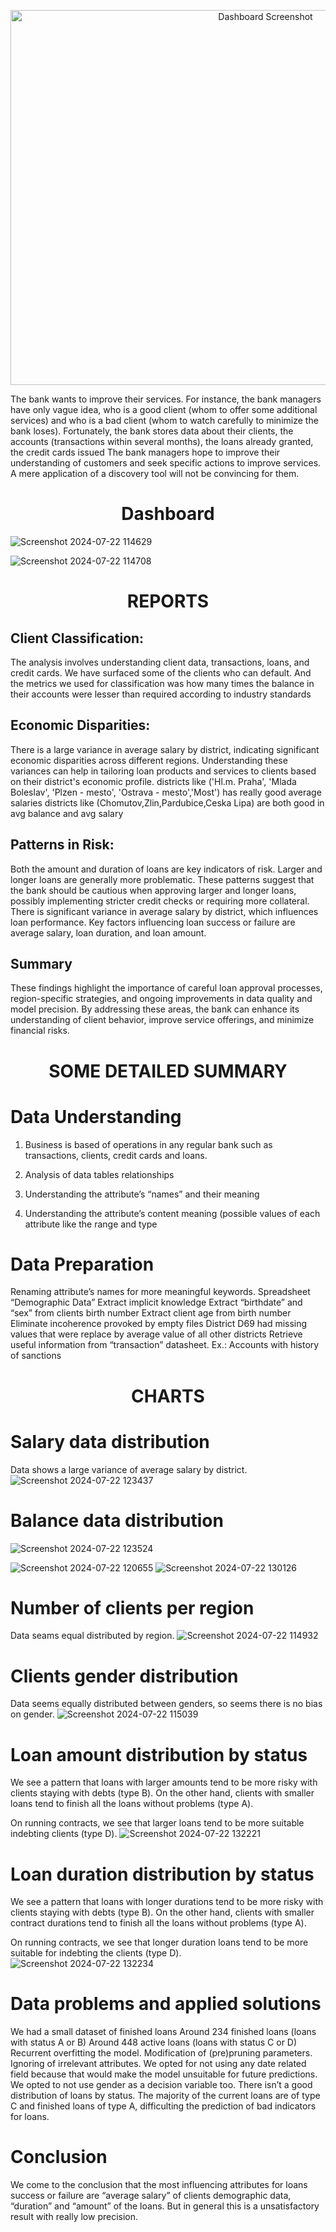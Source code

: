 
<p align="center">
  <img src="https://github.com/user-attachments/assets/c82322bb-7f17-4dae-9dac-54c8e0be38cf" alt="Dashboard Screenshot" width="800" height="600">
</p>


The bank wants to improve their services. For instance, the bank managers have only vague idea, who is a good client (whom to offer some additional services) and who is a bad client (whom to watch carefully to minimize the bank loses). Fortunately, the bank stores data about their clients, the accounts (transactions within several months), the loans already granted, the credit cards issued The bank managers hope to improve their understanding of customers and seek specific actions to improve services. A mere application of a discovery tool will not be convincing for them.

<h1 align="center">Dashboard</h1>


![Screenshot 2024-07-22 114629](https://github.com/user-attachments/assets/16db9a97-1611-4e54-9188-d62165fefc39)


![Screenshot 2024-07-22 114708](https://github.com/user-attachments/assets/d2549ec8-333a-43c2-a967-4cc5731ddd55)



<h1 align="center">REPORTS</h1>


## Client Classification:
The analysis involves understanding client data, transactions, loans, and credit cards.
We have surfaced some of the clients who can default. And the metrics we used for classification was how many times the balance in their accounts 
were lesser than required according to industry standards

## Economic Disparities:
There is a large variance in average salary by district, indicating significant economic disparities across different regions.
Understanding these variances can help in tailoring loan products and services to clients based on their district's economic profile.
districts like ('Hl.m. Praha', 'Mlada Boleslav', 'Plzen - mesto', 'Ostrava - mesto','Most') has really good average salaries
districts like (Chomutov,Zlin,Pardubice,Ceska Lipa) are both good in avg balance and avg salary

## Patterns in Risk:
Both the amount and duration of loans are key indicators of risk. Larger and longer loans are generally more problematic.
These patterns suggest that the bank should be cautious when approving larger and longer loans, possibly implementing stricter credit checks or requiring more collateral.
There is significant variance in average salary by district, which influences loan performance.
Key factors influencing loan success or failure are average salary, loan duration, and loan amount.


## Summary
These findings highlight the importance of careful loan approval processes, region-specific strategies, and ongoing improvements in data quality and model precision. 
By addressing these areas, the bank can enhance its understanding of client behavior, improve service offerings, and minimize financial risks.





<h1 align="center">SOME DETAILED SUMMARY</h1>

# Data Understanding
1. Business is based of operations in any regular bank such as transactions, clients, credit cards and loans.

2. Analysis of data tables relationships
3. Understanding the attribute’s “names” and their meaning
4. Understanding the attribute’s content meaning (possible values of each attribute like the range and type


# Data Preparation

Renaming attribute’s names for more meaningful keywords.
Spreadsheet “Demographic Data”
Extract implicit knowledge
Extract “birthdate” and “sex” from clients birth number
Extract client age from birth number
Eliminate incoherence provoked by empty files
District D69 had missing values that were replace by average value of all other districts
Retrieve useful information from “transaction” datasheet.
Ex.: Accounts with history of sanctions

<h1 align="center">CHARTS</h1>

#  Salary data distribution

Data shows a large variance of average salary by district.
![Screenshot 2024-07-22 123437](https://github.com/user-attachments/assets/9c7d9582-c4c0-4a58-97cf-76fafb184720)

#  Balance data distribution 
![Screenshot 2024-07-22 123524](https://github.com/user-attachments/assets/62eac367-0e8c-4641-838f-ab30f74782b5)

![Screenshot 2024-07-22 120655](https://github.com/user-attachments/assets/632c42e4-2219-403d-b86f-ee725fb658fe)
![Screenshot 2024-07-22 130126](https://github.com/user-attachments/assets/55a9abb8-ceaa-4b20-bd67-a41cf69297f1)

# Number of clients per region

Data seams equal distributed by region.
![Screenshot 2024-07-22 114932](https://github.com/user-attachments/assets/0e3dce62-a154-4b93-abe8-0de97fb0d8d2)


# Clients gender distribution

Data seems equally distributed between genders, so seems there is no bias on gender.
![Screenshot 2024-07-22 115039](https://github.com/user-attachments/assets/e38932a1-274b-4393-aa31-1027f287fcb2)


# Loan amount distribution by status

We see a pattern that loans with larger amounts tend to be more risky with clients staying with debts (type B). On the other hand, clients with smaller loans tend to finish all the loans without problems (type A).

On running contracts, we see that larger loans tend to be more suitable indebting clients (type D).
![Screenshot 2024-07-22 132221](https://github.com/user-attachments/assets/5a57b0bd-4cca-4ddc-87aa-2c9377802030)





# Loan duration distribution by status

We see a pattern that loans with longer durations tend to be more risky with clients staying with debts (type B). On the other hand, clients with smaller contract durations tend to finish all the loans without problems (type A).

On running contracts, we see that longer duration loans tend to be more suitable for indebting the clients (type D).
![Screenshot 2024-07-22 132234](https://github.com/user-attachments/assets/c2c830b5-0772-4c7c-b316-c489ab8918f8)



# Data problems and applied solutions

We had a small dataset of finished loans 
Around 234 finished loans (loans with status A or B)
Around 448 active loans (loans with status C or D)
Recurrent overfitting the model.
Modification of (pre)pruning parameters.
Ignoring of irrelevant attributes.
We opted for not using any date related field because that would make the model unsuitable for future predictions.
We opted to not use gender as a decision variable too.
There isn’t a good distribution of loans by status.
The majority of the current loans are of type C and finished loans of type A, difficulting the prediction of bad indicators for loans.

# Conclusion

We come to the conclusion that the most influencing attributes for loans success or failure are “average salary” of clients demographic data, “duration” and “amount” of the loans.
But in general this is a unsatisfactory result with really low precision.













